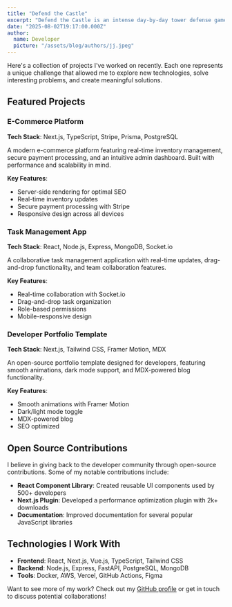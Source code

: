 ```yaml
---
title: "Defend the Castle"
excerpt: "Defend the Castle is an intense day-by-day tower defense game where you fight off waves of attackers in a world that never gives you a moment to breathe. Each day brings 5 waves of enemy assaults, and you have only 60 seconds to survive - again and again."
date: "2025-08-02T19:17:00.000Z"
author:
  name: Developer
  picture: "/assets/blog/authors/jj.jpeg"
---
```


Here's a collection of projects I've worked on recently. Each one represents a unique challenge that allowed me to explore new technologies, solve interesting problems, and create meaningful solutions.

## Featured Projects

### E-Commerce Platform
**Tech Stack**: Next.js, TypeScript, Stripe, Prisma, PostgreSQL

A modern e-commerce platform featuring real-time inventory management, secure payment processing, and an intuitive admin dashboard. Built with performance and scalability in mind.

**Key Features**:
- Server-side rendering for optimal SEO
- Real-time inventory updates
- Secure payment processing with Stripe
- Responsive design across all devices

### Task Management App
**Tech Stack**: React, Node.js, Express, MongoDB, Socket.io

A collaborative task management application with real-time updates, drag-and-drop functionality, and team collaboration features.

**Key Features**:
- Real-time collaboration with Socket.io
- Drag-and-drop task organization
- Role-based permissions
- Mobile-responsive design

### Developer Portfolio Template
**Tech Stack**: Next.js, Tailwind CSS, Framer Motion, MDX

An open-source portfolio template designed for developers, featuring smooth animations, dark mode support, and MDX-powered blog functionality.

**Key Features**:
- Smooth animations with Framer Motion
- Dark/light mode toggle
- MDX-powered blog
- SEO optimized

## Open Source Contributions

I believe in giving back to the developer community through open-source contributions. Some of my notable contributions include:

- **React Component Library**: Created reusable UI components used by 500+ developers
- **Next.js Plugin**: Developed a performance optimization plugin with 2k+ downloads
- **Documentation**: Improved documentation for several popular JavaScript libraries

## Technologies I Work With

- **Frontend**: React, Next.js, Vue.js, TypeScript, Tailwind CSS
- **Backend**: Node.js, Express, FastAPI, PostgreSQL, MongoDB
- **Tools**: Docker, AWS, Vercel, GitHub Actions, Figma

Want to see more of my work? Check out my [GitHub profile](https://github.com/yourusername) or get in touch to discuss potential collaborations!